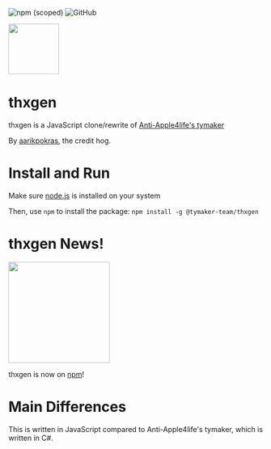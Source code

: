 ![npm (scoped)](https://img.shields.io/npm/v/@tymaker-team/thxgen) ![GitHub](https://img.shields.io/github/license/tymaker-team/thxgen)

<img src = "https://camo.githubusercontent.com/53b054c1550649b16194f0f496a7e47b85715d5a4994bfe73b41952f1d23d7ef/68747470733a2f2f692e6962622e636f2f516e506d3830312f556e7469746c65642d64726177696e672e706e67" width = "100">

# thxgen
thxgen is a JavaScript clone/rewrite of [Anti-Apple4life's tymaker](https://github.com/Anti-Apple4life/tymaker-team) 

By [aarikpokras](https://github.com/aarikpokras), the credit hog.

# Install and Run
Make sure [node.js](https://nodejs.org/en/) is installed on your system

Then, use `npm` to install the package: `npm install -g @tymaker-team/thxgen`

# thxgen News!
<img src = "https://camo.githubusercontent.com/ce16efc7ad683d4bbcf47b286f3d0235e5b5c5b81aee7185199fe6c46d3efcaa/68747470733a2f2f692e6962622e636f2f677a4430424c4b2f74687867656e2d6e6577732e706e67" width = "200">

thxgen is now on [npm](https://www.npmjs.com/package/@tymaker-team/thxgen)!

# Main Differences
This is written in JavaScript compared to Anti-Apple4life's tymaker, which is written in C#.
